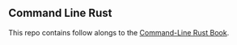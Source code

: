 ## Command Line Rust

This repo contains follow alongs to the [Command-Line Rust Book](https://www.amazon.com/Command-Line-Rust-Project-Based-Primer-Writing/dp/1098109430/ref=sr_1_1?keywords=command+line+rust).
